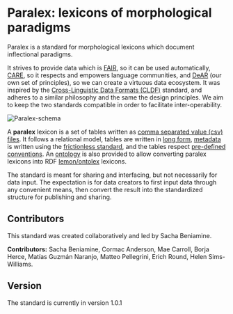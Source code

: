 # Paralex: lexicons of morphological paradigms

Paralex is a standard for morphological lexicons which document inflectional paradigms.

It strives to provide data which is [FAIR](https://doi.org/10.1038/sdata.2016.18), 
so it can be used automatically,
[CARE](https://www.gida-global.org/care), so it respects and empowers language 
communities, and [DeAR](dear.md) (our own set of principles),
so we can create a virtuous data ecosystem. It was inspired by the [
Cross-Linguistic Data Formats
(CLDF)](https://cldf.clld.org/) standard, and adheres to a similar philosophy and the same the design principles. We aim to keep the two standards compatible in order to facilitate inter-operability.

![Paralex-schema](graph-paralex.png)

A **paralex** lexicon is a set of tables written as [comma separated value (csv) files](https://frictionlessdata.io/blog/2018/07/09/csv/).
It follows a relational model, tables are written in [long form](long-form.md), 
[metadata](metadata.md)
is written using the [frictionless standard](https://frictionlessdata.io/), and the 
tables respect [pre-defined conventions](standard.md). An [ontology](paralex_ontology.xml) is also provided to allow converting paralex lexicons into RDF [lemon/ontolex](https://www.w3.org/2016/05/ontolex/) lexicons.

The standard is meant for sharing and interfacing, but not necessarily for data input.
The expectation is for data creators to first input data through any convenient means,
then convert the result into the standardized structure for publishing and sharing.

## Contributors

This standard was created collaboratively and led by Sacha Beniamine. 

**Contributors:** Sacha Beniamine, Cormac Anderson, Mae Carroll, Borja Herce, Matías Guzmán Naranjo, Matteo Pellegrini, Erich Round, Helen Sims-Williams.

## Version

The standard is currently in version 1.0.1